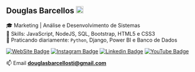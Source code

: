 ## Douglas Barcellos <img width="20" height="20" src="https://raw.githubusercontent.com/iampavangandhi/iampavangandhi/master/gifs/Hi.gif">

:mortar_board: Marketing | Análise e Desenvolvimento de Sistemas<br />
:pushpin: Skills: JavaScript, NodeJS, SQL, Bootstrap, HTML5 e CSS3 <br />
:rocket: Praticando diariamente: `Python`, Django, Power BI e Banco de Dados<br />

[![WebSite Badge](https://img.shields.io/badge/-Website-informational?style=for-the-badge&labelColor=informational&logo=linux&logoColor=white&link=https://douglasbarcellos.github.io/)](https://douglasbarcellos.github.io/)
[![Instagram Badge](https://img.shields.io/badge/-Instagram-C13584?style=for-the-badge&labelColor=C13584&logo=instagram&logoColor=white&link=https://www.instagram.com/douglasbarcelloss/)](https://www.instagram.com/douglasbarcelloss/)
[![Linkedin Badge](https://img.shields.io/badge/-LinkedIn-blue?style=for-the-badge&logo=Linkedin&logoColor=white&link=https://www.linkedin.com/in/douglasbarcellos/)](https://www.linkedin.com/in/douglasbarcellos/)
[![YouTube Badge](https://img.shields.io/badge/-YouTube-red?style=for-the-badge&logo=youtube&logoColor=white&link=https://www.youtube.com/channel/UCYiJsJNko4xkI4HgjUjoIWw)](https://www.youtube.com/channel/UCYiJsJNko4xkI4HgjUjoIWw)

📫 Email **douglasbarcellosti@gmail.com**
